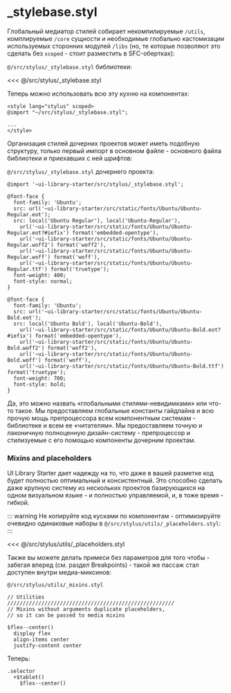 # _stylebase.styl

Глобальный медиатор стилей собирает некомпилируемые <code>/utils</code>, комплируемые <code>/core</code> сущности и необходимые глобально кастомизации используемых сторонних модулей <code>/libs</code> (но, те которые позволяют это сделать без <code>scoped</code> - стоит разместить в SFC-обертках):

<code>@/src/stylus/_stylebase.styl</code> библиотеки:

<<< @/src/stylus/_stylebase.styl 

Теперь можно использовать всю эту кухню на компонентах:

```vue
<style lang="stylus" scoped>
@import "~/src/stylus/_stylebase.styl";

...
</style>
```

Организация стилей дочерних проектов может иметь подобную структуру, только первый импорт в основном файле - основного файла библиотеки и приехавших с ней шрифтов:

<code>@/src/stylus/_stylebase.styl</code> дочернего проекта:

```stylus
@import '~ui-library-starter/src/stylus/_stylebase.styl';

@font-face {
  font-family: 'Ubuntu';
  src: url('~ui-library-starter/src/static/fonts/Ubuntu/Ubuntu-Regular.eot');
  src: local('Ubuntu Regular'), local('Ubuntu-Regular'),
    url('~ui-library-starter/src/static/fonts/Ubuntu/Ubuntu-Regular.eot?#iefix') format('embedded-opentype'),
    url('~ui-library-starter/src/static/fonts/Ubuntu/Ubuntu-Regular.woff2') format('woff2'),
    url('~ui-library-starter/src/static/fonts/Ubuntu/Ubuntu-Regular.woff') format('woff'),
    url('~ui-library-starter/src/static/fonts/Ubuntu/Ubuntu-Regular.ttf') format('truetype');
  font-weight: 400;
  font-style: normal;
}

@font-face {
  font-family: 'Ubuntu';
  src: url('~ui-library-starter/src/static/fonts/Ubuntu/Ubuntu-Bold.eot');
  src: local('Ubuntu Bold'), local('Ubuntu-Bold'),
    url('~ui-library-starter/src/static/fonts/Ubuntu/Ubuntu-Bold.eot?#iefix') format('embedded-opentype'),
    url('~ui-library-starter/src/static/fonts/Ubuntu/Ubuntu-Bold.woff2') format('woff2'),
    url('~ui-library-starter/src/static/fonts/Ubuntu/Ubuntu-Bold.woff') format('woff'),
    url('~ui-library-starter/src/static/fonts/Ubuntu/Ubuntu-Bold.ttf') format('truetype');
  font-weight: 700;
  font-style: bold;
}
```

Да, это можно назвать «глобальными стилями-невидимками» или что-то такое. Мы предоставляем глобальные константы гайдлайна и всю прочую мощь препроцессора всем компонентным системам - библиотеке и всем ее «читателям». Мы предоставляем точную и лаконичную полноценную дизайн-систему - препроцессор и стилизуемые с его помощью компоненты дочерним проектам.

### Mixins and placeholders

UI Library Starter дает надежду на то, что даже в вашей разметке код будет полностью оптимальный и консистентный. Это способно сделать даже крупную систему из нескольких проектов базирующихся на одном визуальном языке - и полностью управляемой, и, в тоже время - гибкой.

::: warning
Не копируйте код кусками по компонентам - оптимизируйте очевидно одинаковые наборы в <code>@/src/stylus/utils/_placeholders.styl</code>:
:::

<<< @/src/stylus/utils/_placeholders.styl

Также вы можете делать примеси без параметров для того чтобы - забегая вперед (см. раздел Breakpoints) - такой же пассаж стал доступен внутри медиа-миксинов:

<code>@/src/stylus/utils/_mixins.styl</code>

```stylus
// Utilities
//////////////////////////////////////////////////////
// Mixins without arguments duplicate placeholders,
// so it can be passed to media mixins

$flex--center()
  display flex
  align-items center
  justify-content center
```

Теперь:

```stylus
.selector
  +$tablet()
    $flex--center()
```
